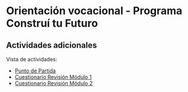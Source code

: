 # Orientación vocacional - Programa Construí tu Futuro
## Actividades adicionales

Vista de actividades:
- [Punto de Partida](https://eduadistancia.github.io/OV-Actividades/PuntoDePartida/)
- [Cuestionario Revisión Módulo 1](https://eduadistancia.github.io/OV-Actividades/RevMod1/)
- [Cuestionario Revisión Módulo 2](https://eduadistancia.github.io/OV-Actividades/RevMod2/)